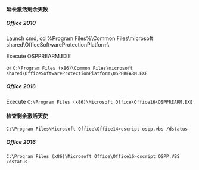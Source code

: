 #### 延长激活剩余天数

##### Office 2010

Launch cmd, cd %Program Files%\Common Files\microsoft shared\OfficeSoftwareProtectionPlatform\  

Execute OSPPREARM.EXE  

or `C:\Program Files (x86)\Common Files\microsoft shared\OfficeSoftwareProtectionPlatform\OSPPREARM.EXE`  

##### Office 2016

Execute `C:\Program Files (x86)\Microsoft Office\Office16\OSPPREARM.EXE`  

#### 检查剩余激活天使

`C:\Program Files\Microsoft Office\Office14>cscript ospp.vbs /dstatus`  

##### Office 2016

`C:\Program Files (x86)\Microsoft Office\Office16>cscript OSPP.VBS /dstatus`
